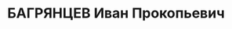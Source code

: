 ---
title: БАГРЯНЦЕВ Иван Прокопьевич
description: "Род. в 1902, г.Грозный, русский, чл. ВКП(б) \n  директор Востсиблес,\
  \ прож. г. Усолье-Сибирское \n  Образование высшее \n  Дата ареста: 25.02.37 \n\
  \  Статья УК: 58-7-11 \n  осужден: ВК ВС СССР 27.10.37 г. Приговор:  ВМН \n  расстрелян\
  \ 3.11.37 \n  Реабилитация: 18.08.56 г. ВТ Заб. ВО"
---